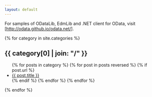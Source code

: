 ```yaml
---
layout: default
---
```


For samples of ODataLib, EdmLib and .NET client for OData, visit [http://odata.github.io/odata.net/].

{% for category in site.categories %} 
  <h2>{{ category[0] | join: "/" }}</h2>
  <ul>
  	{% for posts in category %}
      {% for post in posts reversed %}
      {% if post.url %} 
        <li><a href="{{site.baseurl}}{{ post.url }}">{{ post.title }}</a></li>
      {% endif %}
      {% endfor %}
    {% endfor %}
  </ul>
{% endfor %}
